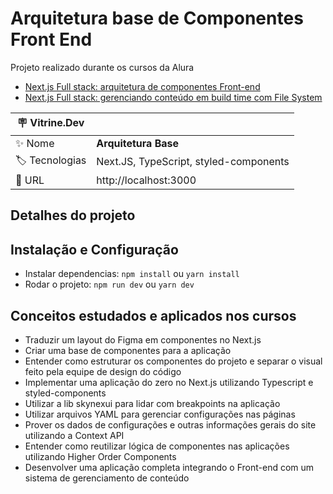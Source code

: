 # Arquitetura base de Componentes Front End

Projeto realizado durante os cursos da Alura
* [Next.js Full stack: arquitetura de componentes Front-end](https://cursos.alura.com.br/course/nextjs-fullstack-arquitetura-componentes-front-end)
* [Next.js Full stack: gerenciando conteúdo em build time com File System](https://cursos.alura.com.br/course/nextjs-fullstack-conteudo-build-time-file-system)

| :placard: Vitrine.Dev |     |
| -------------  | --- |
| :sparkles: Nome        | **Arquitetura Base**
| :label: Tecnologias | Next.JS, TypeScript, styled-components
| :rocket: URL         | http://localhost:3000

## Detalhes do projeto
## Instalação e Configuração

* Instalar dependencias: `npm install` ou `yarn install`
* Rodar o projeto: `npm run dev` ou `yarn dev`

## Conceitos estudados e aplicados nos cursos

* Traduzir um layout do Figma em componentes no Next.js
* Criar uma base de componentes para a aplicação
* Entender como estruturar os componentes do projeto e separar o visual feito pela equipe de design do código
* Implementar uma aplicação do zero no Next.js utilizando Typescript e styled-components
* Utilizar a lib skynexui para lidar com breakpoints na aplicação
* Utilizar arquivos YAML para gerenciar configurações nas páginas
* Prover os dados de configurações e outras informações gerais do site utilizando a Context API
* Entender como reutilizar lógica de componentes nas aplicações utilizando Higher Order Components
* Desenvolver uma aplicação completa integrando o Front-end com um sistema de gerenciamento de conteúdo
